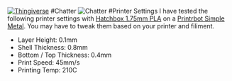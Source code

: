[![Thingiverse](https://img.shields.io/badge/thingiverse-download-orange.svg?style=flat-square)](http://www.thingiverse.com/thing:950653)
#Chatter
![Chatter](https://raw.githubusercontent.com/pcon/printing/master/trailhead/chatter/render.png)
#Printer Settings
I have tested the following printer settings with [Hatchbox 1.75mm PLA](http://www.amazon.com/dp/B00J0GPC80/) on a [Printrbot Simple Metal](http://www.amazon.com/dp/B00IZYL7IW/).  You may have to tweak them based on your printer and filiment.
* Layer Height: 0.1mm
* Shell Thickness: 0.8mm
* Bottom / Top Thickness: 0.4mm
* Print Speed: 45mm/s
* Printing Temp: 210C